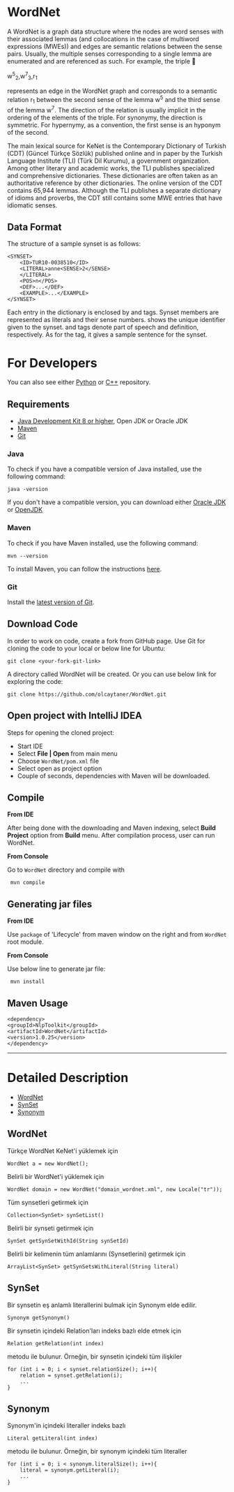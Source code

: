 # WordNet

A WordNet is a graph data structure where the nodes are word senses with their associated lemmas (and collocations in the case of multiword expressions (MWEs)) and edges are semantic relations between the sense pairs. Usually, the multiple senses corresponding to a single lemma are enumerated and are referenced as such. For example, the triple
􏰀

w<sup>5</sup><sub>2</sub>,w<sup>7</sup><sub>3</sub>,r<sub>1</sub>

represents an edge in the WordNet graph and corresponds to a semantic relation r<sub>1</sub> between the second sense of the lemma w<sup>5</sup> and the third sense of the lemma w<sup>7</sup>. The direction of the relation is usually implicit in the ordering of the elements of the triple. For synonymy, the direction is symmetric. For hypernymy, as a convention, the first sense is an hyponym of the second.

The main lexical source for KeNet is the Contemporary Dictionary of Turkish (CDT) (Güncel Türkçe Sözlük) published online and in paper by the Turkish Language Institute (TLI) (Türk Dil Kurumu), a government organization. Among other literary and academic works, the TLI publishes specialized and comprehensive dictionaries. These dictionaries are often taken as an authoritative reference by other dictionaries. The online version of the CDT contains 65,944 lemmas. Although the TLI publishes a separate dictionary of idioms and proverbs, the CDT still contains some MWE entries that have idiomatic senses.

## Data Format

The structure of a sample synset is as follows:

	<SYNSET>
		<ID>TUR10-0038510</ID>
		<LITERAL>anne<SENSE>2</SENSE>
		</LITERAL>
		<POS>n</POS>
		<DEF>...</DEF>
		<EXAMPLE>...</EXAMPLE>
	</SYNSET>

Each entry in the dictionary is enclosed by <SYNSET> and </SYNSET> tags. Synset members are represented as literals and their sense numbers. <ID> shows the unique identifier given to the synset. <POS> and <DEF> tags denote part of speech and definition, respectively. As for the <EXAMPLE> tag, it gives a sample sentence for the synset.

For Developers
============
You can also see either [Python](https://github.com/olcaytaner/TurkishWordNet-Py) 
or [C++](https://github.com/olcaytaner/TurkishWordNet-CPP) repository.
## Requirements

* [Java Development Kit 8 or higher](#java), Open JDK or Oracle JDK
* [Maven](#maven)
* [Git](#git)

### Java 

To check if you have a compatible version of Java installed, use the following command:

    java -version
    
If you don't have a compatible version, you can download either [Oracle JDK](https://www.oracle.com/technetwork/java/javase/downloads/jdk8-downloads-2133151.html) or [OpenJDK](https://openjdk.java.net/install/)    

### Maven
To check if you have Maven installed, use the following command:

    mvn --version
    
To install Maven, you can follow the instructions [here](https://maven.apache.org/install.html).      

### Git

Install the [latest version of Git](https://git-scm.com/book/en/v2/Getting-Started-Installing-Git).

## Download Code

In order to work on code, create a fork from GitHub page. 
Use Git for cloning the code to your local or below line for Ubuntu:

	git clone <your-fork-git-link>

A directory called WordNet will be created. Or you can use below link for exploring the code:

	git clone https://github.com/olcaytaner/WordNet.git

## Open project with IntelliJ IDEA

Steps for opening the cloned project:

* Start IDE
* Select **File | Open** from main menu
* Choose `WordNet/pom.xml` file
* Select open as project option
* Couple of seconds, dependencies with Maven will be downloaded. 


## Compile

**From IDE**

After being done with the downloading and Maven indexing, select **Build Project** option from **Build** menu. After compilation process, user can run WordNet.

**From Console**

Go to `WordNet` directory and compile with 

     mvn compile 

## Generating jar files

**From IDE**

Use `package` of 'Lifecycle' from maven window on the right and from `WordNet` root module.

**From Console**

Use below line to generate jar file:

     mvn install

## Maven Usage

	<dependency>
  	<groupId>NlpToolkit</groupId>
  	<artifactId>WordNet</artifactId>
  	<version>1.0.25</version>
	</dependency>

------------------------------------------------

Detailed Description
============
+ [WordNet](#wordnet)
+ [SynSet](#synset)
+ [Synonym](#synonym)

## WordNet

Türkçe WordNet KeNet'i yüklemek için

	WordNet a = new WordNet();

Belirli bir WordNet'i yüklemek için

	WordNet domain = new WordNet("domain_wordnet.xml", new Locale("tr"));

Tüm synsetleri getirmek için

	Collection<SynSet> synSetList()

Belirli bir synseti getirmek için

	SynSet getSynSetWithId(String synSetId)

Belirli bir kelimenin tüm anlamlarını (Synsetlerini) getirmek için

	ArrayList<SynSet> getSynSetsWithLiteral(String literal)

## SynSet

Bir synsetin eş anlamlı literallerini bulmak için Synonym elde edilir.

	Synonym getSynonym()
	
Bir synsetin içindeki Relation'ları indeks bazlı elde etmek için

	Relation getRelation(int index)

metodu ile bulunur. Örneğin, bir synsetin içindeki tüm ilişkiler

	for (int i = 0; i < synset.relationSize(); i++){
		relation = synset.getRelation(i);
		...
	}

## Synonym

Synonym'in içindeki literaller indeks bazlı

	Literal getLiteral(int index)

metodu ile bulunur. Örneğin, bir synonym içindeki tüm literaller

	for (int i = 0; i < synonym.literalSize(); i++){
		literal = synonym.getLiteral(i);
		...
	}
